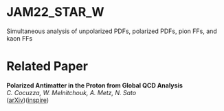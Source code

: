 # JAM22_STAR_W

Simultaneous analysis of unpolarized PDFs, polarized PDFs, pion FFs, and kaon FFs

# Related Paper

**Polarized Antimatter in the Proton from Global QCD Analysis**   
*C. Cocuzza, W. Melnitchouk, A. Metz, N. Sato*  
([arXiv][star-arXiv])([inspire][star-inspire])

[star-arXiv]:     https://arxiv.org/abs/2202.03372
[star-inspire]:     https://inspirehep.net/literature/2029139









